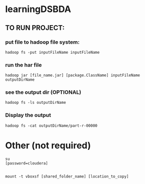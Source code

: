 # learningDSBDA


## TO RUN PROJECT:

### put file to hadoop file system:

    hadoop fs -put inputFileName inputFileName

### run the har file

    hadoop jar [file_name.jar] [package.ClassName] inputFileName outputDirName

### see the output dir (OPTIONAL)
    
    hadoop fs -ls outputDirName

### Display the output
    
    hadoop fs -cat outputDirName/part-r-00000




# Other (not required)

    su
    [password=cloudera]


    mount -t vboxsf [shared_folder_name] [location_to_copy]